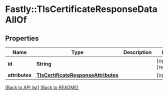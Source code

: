 # Fastly::TlsCertificateResponseDataAllOf

## Properties

| Name | Type | Description | Notes |
| ---- | ---- | ----------- | ----- |
| **id** | **String** |  | [optional][readonly] |
| **attributes** | [**TlsCertificateResponseAttributes**](TlsCertificateResponseAttributes.md) |  | [optional] |

[[Back to API list]](../../README.md#endpoints) [[Back to README]](../../README.md)

